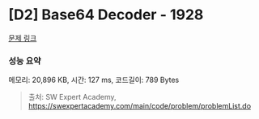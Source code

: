 # [D2] Base64 Decoder - 1928 

[문제 링크](https://swexpertacademy.com/main/code/problem/problemDetail.do?contestProbId=AV5PR4DKAG0DFAUq) 

### 성능 요약

메모리: 20,896 KB, 시간: 127 ms, 코드길이: 789 Bytes



> 출처: SW Expert Academy, https://swexpertacademy.com/main/code/problem/problemList.do